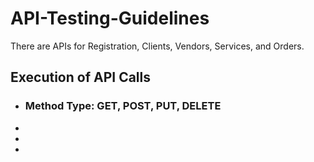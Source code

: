 # API-Testing-Guidelines

There are APIs for Registration, Clients, Vendors, Services, and Orders.

## Execution of API Calls
* ### Method Type: GET, POST, PUT, DELETE
*
*
*
